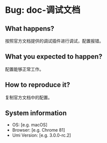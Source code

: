 # Bug: doc-调试文档

## What happens?

按照官方文档提供的调试插件进行调试，配置报错。

## What you expected to happen?

配置能够正常工作。

## How to reproduce it?

复制官方文档中的配置。

## System information

- OS: [e.g. macOS]
- Browser: [e.g. Chrome 81]
- Umi Version: [e.g. 3.0.0-rc.2]
